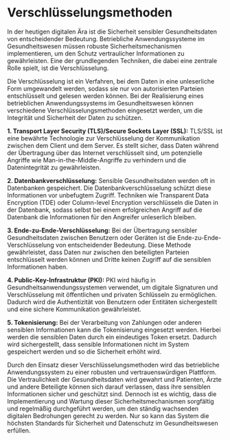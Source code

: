# Verschlüsselungsmethoden
In der heutigen digitalen Ära ist die Sicherheit sensibler Gesundheitsdaten von entscheidender Bedeutung. Betriebliche Anwendungssysteme im Gesundheitswesen müssen robuste Sicherheitsmechanismen implementieren, um den Schutz vertraulicher Informationen zu gewährleisten. Eine der grundlegenden Techniken, die dabei eine zentrale Rolle spielt, ist die Verschlüsselung.

Die Verschlüsselung ist ein Verfahren, bei dem Daten in eine unleserliche Form umgewandelt werden, sodass sie nur von autorisierten Parteien entschlüsselt und gelesen werden können. Bei der Realisierung eines betrieblichen Anwendungssystems im Gesundheitswesen können verschiedene Verschlüsselungsmethoden eingesetzt werden, um die Integrität und Sicherheit der Daten zu schützen.

**1. Transport Layer Security (TLS)/Secure Sockets Layer (SSL):**
TLS/SSL ist eine bewährte Technologie zur Verschlüsselung der Kommunikation zwischen dem Client und dem Server. Es stellt sicher, dass Daten während der Übertragung über das Internet verschlüsselt sind, um potenzielle Angriffe wie Man-in-the-Middle-Angriffe zu verhindern und die Datenintegrität zu gewährleisten.

**2. Datenbankverschlüsselung:**
Sensible Gesundheitsdaten werden oft in Datenbanken gespeichert. Die Datenbankverschlüsselung schützt diese Informationen vor unbefugtem Zugriff. Techniken wie Transparent Data Encryption (TDE) oder Column-level Encryption verschlüsseln die Daten in der Datenbank, sodass selbst bei einem erfolgreichen Angriff auf die Datenbank die Informationen für den Angreifer unleserlich bleiben.

**3. Ende-zu-Ende-Verschlüsselung:**
Bei der Übertragung sensibler Gesundheitsdaten zwischen Benutzern oder Geräten ist die Ende-zu-Ende-Verschlüsselung von entscheidender Bedeutung. Diese Methode gewährleistet, dass Daten nur zwischen den beteiligten Parteien entschlüsselt werden können und Dritte keinen Zugriff auf die sensiblen Informationen haben.

**4. Public-Key-Infrastruktur (PKI):**
PKI wird häufig in Gesundheitsanwendungssystemen verwendet, um digitale Signaturen und Verschlüsselung mit öffentlichen und privaten Schlüsseln zu ermöglichen. Dadurch wird die Authentizität von Benutzern oder Entitäten sichergestellt und eine sichere Kommunikation gewährleistet.

**5. Tokenisierung:**
Bei der Verarbeitung von Zahlungen oder anderen sensiblen Informationen kann die Tokenisierung eingesetzt werden. Hierbei werden die sensiblen Daten durch ein eindeutiges Token ersetzt. Dadurch wird sichergestellt, dass sensible Informationen nicht im System gespeichert werden und so die Sicherheit erhöht wird.

Durch den Einsatz dieser Verschlüsselungsmethoden wird das betriebliche Anwendungssystem zu einer robusten und vertrauenswürdigen Plattform. Die Vertraulichkeit der Gesundheitsdaten wird gewahrt und Patienten, Ärzte und andere Beteiligte können sich darauf verlassen, dass ihre sensiblen Informationen sicher und geschützt sind. Dennoch ist es wichtig, dass die Implementierung und Wartung dieser Sicherheitsmechanismen sorgfältig und regelmäßig durchgeführt werden, um den ständig wachsenden digitalen Bedrohungen gerecht zu werden. Nur so kann das System die höchsten Standards für Sicherheit und Datenschutz im Gesundheitswesen erfüllen.
